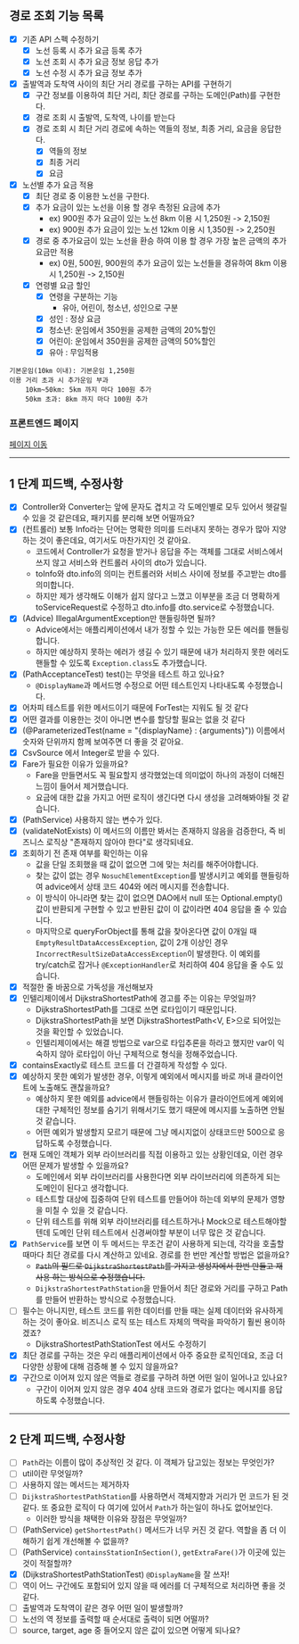 ## 경로 조회 기능 목록

- [x] 기존 API 스펙 수정하기
    - [x] 노선 등록 시 추가 요금 등록 추가
    - [x] 노선 조회 시 추가 요금 정보 응답 추가
    - [x] 노선 수정 시 추가 요금 정보 추가

- [x] 출발역과 도착역 사이의 최단 거리 경로를 구하는 API를 구현하기
    - [x] 구간 정보를 이용하여 최단 거리, 최단 경로를 구하는 도메인(Path)를 구현한다.
    - [x] 경로 조회 시 출발역, 도착역, 나이를 받는다
    - [x] 경로 조회 시 최단 거리 경로에 속하는 역들의 정보, 최종 거리, 요금을 응답한다.
        - [x] 역들의 정보
        - [x] 최종 거리
        - [x] 요금

- [x] 노선별 추가 요금 적용
    - [x] 최단 경로 중 이용한 노선을 구한다.
    - [x] 추가 요금이 있는 노선을 이용 할 경우 측정된 요금에 추가
        - ex) 900원 추가 요금이 있는 노선 8km 이용 시 1,250원 -> 2,150원
        - ex) 900원 추가 요금이 있는 노선 12km 이용 시 1,350원 -> 2,250원
    - [x] 경로 중 추가요금이 있는 노선을 환승 하여 이용 할 경우 가장 높은 금액의 추가 요금만 적용
        - ex) 0원, 500원, 900원의 추가 요금이 있는 노선들을 경유하여 8km 이용 시 1,250원 -> 2,150원
    - [x] 연령별 요금 할인
        - [x] 연령을 구분하는 기능
            - 유아, 어린이, 청소년, 성인으로 구분
        - [x] 성인 : 정상 요금
        - [x] 청소년: 운임에서 350원을 공제한 금액의 20%할인
        - [x] 어린이: 운임에서 350원을 공제한 금액의 50%할인
        - [x] 유아 : 무임적용

```text
기본운임(10㎞ 이내): 기본운임 1,250원
이용 거리 초과 시 추가운임 부과
    10km~50km: 5km 까지 마다 100원 추가
    50km 초과: 8km 까지 마다 100원 추가
```

### 프론트엔드 페이지

[페이지 이동](https://d2owgqwkhzq0my.cloudfront.net/index.html)

---

## 1 단계 피드백, 수정사항

- [x] Controller와 Converter는 앞에 문자도 겹치고 각 도메인별로 모두 있어서 헷갈릴 수 있을 것 같은데요, 패키지를 분리해 보면 어떨까요?
- [x] (컨트롤러) 보통 Info라는 단어는 명확한 의미를 드러내지 못하는 경우가 많아 지양하는 것이 좋은데요, 여기서도 마찬가지인 것 같아요.
    - 코드에서 Controller가 요청을 받거나 응답을 주는 객체를 그대로 서비스에서 쓰지 않고 서비스와 컨트롤러 사이의 dto가 있습니다.
    - toInfo와 dto.info의 의미는 컨트롤러와 서비스 사이에 정보를 주고받는 dto를 의미합니다.
    - 하지만 제가 생각해도 이해가 쉽지 않다고 느꼈고 이부분을 조금 더 명확하게 toServiceRequest로 수정하고 dto.info를 dto.service로 수정했습니다.
- [x] (Advice) IllegalArgumentException만 핸들링하면 될까?
    - Advice에서는 애플리케이션에서 내가 정할 수 있는 가능한 모든 에러를 핸들링합니다.
    - 하지만 예상하지 못하는 에러가 생길 수 있기 때문에 내가 처리하지 못한 에러도 핸들할 수 있도록 `Exception.class`도 추가했습니다.
- [x] (PathAcceptanceTest) test()는 무엇을 테스트 하고 있나요?
    - `@DisplayName`과 메서드명 수정으로 어떤 테스트인지 나타내도록 수정했습니다.
- [x] 어차피 테스트를 위한 메서드이기 때문에 ForTest는 지워도 될 것 같다
- [x] 어떤 결과를 이용한는 것이 아니면 변수를 할당할 필요는 없을 것 같다
- [x] (@ParameterizedTest(name = "{displayName} : {arguments}")) 이름에서 숫자와 단위까지 함께 보여주면 더 좋을 것 같아요.
- [x] CsvSource 에서 Integer로 받을 수 있다.
- [x] Fare가 필요한 이유가 있을까요?
    - Fare을 만들면서도 꼭 필요할지 생각했었는데 의미없이 하나의 과정이 더해진 느낌이 들어서 제거했습니다.
    - 요금에 대한 값을 가지고 어떤 로직이 생긴다면 다시 생성을 고려해봐야될 것 같습니다.
- [x] (PathService) 사용하지 않는 변수가 있다.
- [x] (validateNotExists) 이 메서드의 이름만 봐서는 존재하지 않음을 검증한다, 즉 비즈니스 로직상 "존재하지 않아야 한다"로 생각되네요.
- [x] 조회하기 전 존재 여부를 확인하는 이유
    - 값을 단일 조회했을 때 값이 없으면 그에 맞는 처리를 해주어야합니다.
    - 찾는 값이 없는 경우 `NosuchElementException`를 발생시키고 예외를 핸들링하여 advice에서 상태 코드 404와 에러 메시지를 전송합니다.
    - 이 방식이 아니라면 찾는 값이 없으면 DAO에서 null 또는 Optional.empty() 값이 반환되게 구현할 수 있고 반환된 값이 이 값이라면 404 응답을 줄 수 있습니다.
    - 마지막으로 queryForObject를 통해 값을 찾아온다면 값이 0개일 때 `EmptyResultDataAccessException`, 값이 2개 이상인
      경우 `IncorrectResultSizeDataAccessException`이 발생한다. 이 예외를 try/catch로 잡거나 `@ExceptionHandler`로 처리하여 404 응답을 줄 수도
      있습니다.
- [x] 적절한 줄 바꿈으로 가독성을 개선해보자
- [x] 인텔리제이에서 DijkstraShortestPath에 경고를 주는 이유는 무엇일까?
    - DijkstraShortestPath를 그대로 쓰면 로타입이기 때문입니다.
    - DijkstraShortestPath을 보면 DijkstraShortestPath<V, E>으로 되어있는 것을 확인할 수 있었습니다.
    - 인텔리제이에서는 해결 방법으로 var으로 타입추론을 하라고 했지만 var이 익숙하지 않아 로타입이 아닌 구체적으로 형식을 정해주었습니다.
- [x] containsExactly로 테스트 코드를 더 간결하게 작성할 수 있다.
- [x] 예상하지 못한 예외가 발생한 경우, 이렇게 예외에서 메시지를 바로 꺼내 클라이언트에 노출해도 괜찮을까요?
    - 예상하지 못한 예외를 advice에서 핸들링하는 이유가 클라이언트에게 예외에 대한 구체적인 정보를 숨기기 위해서기도 했기 때문에 메시지를 노출하면 안될 것 같습니다.
    - 어떤 예외가 발생할지 모르기 때문에 그냥 메시지없이 상태코드만 500으로 응답하도록 수정했습니다.
- [x] 현재 도메인 객체가 외부 라이브러리를 직접 이용하고 있는 상황인데요, 이런 경우 어떤 문제가 발생할 수 있을까요?
    - 도메인에서 외부 라이브러리를 사용한다면 외부 라이브러리에 의존하게 되는 도메인이 된다고 생각합니다.
    - 테스트할 대상에 집중하여 단위 테스트를 만들어야 하는데 외부의 문제가 영향을 미칠 수 있을 것 같습니다.
    - 단위 테스트를 위해 외부 라이브러리를 테스트하거나 Mock으로 테스트해야할텐데 도메인 단위 테스트에서 신경써야할 부분이 너무 많은 것 같습니다.
- [x] `PathService`를 보면 이 두 메서드는 무조건 같이 사용하게 되는데, 각각을 호출할 때마다 최단 경로를 다시 계산하고 있네요. 경로를 한 번만 계산할 방법은 없을까요?
    - ~~`Path`의 필드로 `DijkstraShortestPath`를 가지고 생성자에서 한번 만들고 재사용 하는 방식으로 수정했습니다.~~
    - `DijkstraShortestPathStation`을 만들어서 최단 경로와 거리를 구하고 Path를 만들어 반환하는 방식으로 수정했습니다.
- [ ] 필수는 아니지만, 테스트 코드를 위한 데이터를 만들 때는 실제 데이터와 유사하게 하는 것이 좋아요. 비즈니스 로직 또는 테스트 자체의 맥락을 파악하기 훨씬 용이하겠죠?
    - DijkstraShortestPathStationTest 에서도 수정하기
- [x] 최단 경로를 구하는 것은 우리 애플리케이션에서 아주 중요한 로직인데요, 조금 더 다양한 상황에 대해 검증해 볼 수 있지 않을까요?
- [x] 구간으로 이어져 있지 않은 역들로 경로를 구하려 하면 어떤 일이 일어나고 있나요?
    - 구간이 이어져 있지 않은 경우 404 상태 코드와 경로가 없다는 메시지를 응답하도록 수정했습니다.

---

## 2 단계 피드백, 수정사항

- [ ] `Path`라는 이름이 많이 추상적인 것 같다. 이 객체가 담고있는 정보는 무엇인가?
- [ ] util이란 무엇일까?
- [ ] 사용하지 않는 메서드는 제거하자
- [ ] `DijkstraShortestPathStation`를 사용하면서 객체지향과 거리가 먼 코드가 된 것 같다. 또 중요한 로직이 다 여기에 있어서 `Path`가 하는일이 하나도 없어보인다. 
  - 이러한 방식을 채택한 이유와 장점은 무엇일까?
- [ ] (PathService) `getShortestPath()` 메서드가 너무 커진 것 같다. 역할을 좀 더 이해하기 쉽게 개선해볼 수 없을까?
- [ ] (PathService) `containsStationInSection()`, `getExtraFare()`가 이곳에 있는 것이 적절할까?
- [x] (DijkstraShortestPathStationTest) `@DisplayName`을 잘 쓰자!
- [ ] 역이 어느 구간에도 포함되어 있지 않을 때 에러를 더 구체적으로 처리하면 좋을 것 같다.
- [ ] 출발역과 도착역이 같은 경우 어떤 일이 발생할까?
- [ ] 노선의 역 정보를 출력할 때 순서대로 출력이 되면 어떨까?
- [ ] source, target, age 중 들어오지 않은 값이 있으면 어떻게 되나요?
